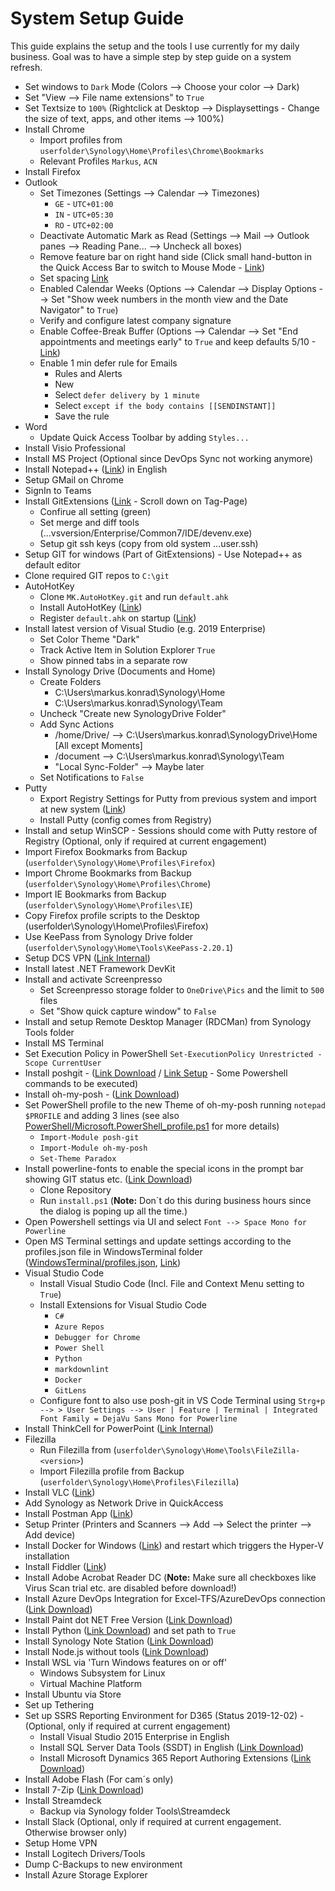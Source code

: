 # System Setup Guide

This guide explains the setup and the tools I use currently for my daily business.
Goal was to have a simple step by step guide on a system refresh.

* Set windows to `Dark` Mode (Colors --> Choose your color --> Dark)
* Set "View --> File name extensions" to `True`
* Set Textsize to `100%` (Rightclick at Desktop --> Displaysettings - Change the size of text, apps, and other items --> 100%)
* Install Chrome
  * Import profiles from `userfolder\Synology\Home\Profiles\Chrome\Bookmarks`
  * Relevant Profiles `Markus`, `ACN`
* Install Firefox
* Outlook
  * Set Timezones (Settings --> Calendar --> Timezones)
    * `GE` - `UTC+01:00`
    * `IN` - `UTC+05:30`
    * `RO` - `UTC+02:00`
  * Deactivate Automatic Mark as Read (Settings --> Mail --> Outlook panes --> Reading Pane... --> Uncheck all boxes)
  * Remove feature bar on right hand side (Click small hand-button in the Quick Access Bar to switch to Mouse Mode - [Link](<https://answers.microsoft.com/en-us/msoffice/forum/all/outlook-the-pop-out-button-is-missing/1b13d713-15db-4e8d-9e4a-004f5e22a089>))
  * Set spacing  [Link](<https://support.microsoft.com/en-us/office/prefer-tighter-spacing-7aedcfaf-03de-49ad-9bf8-8730134f1f3b?ui=en-us&rs=en-us&ad=us>)
  * Enabled Calendar Weeks (Options --> Calendar --> Display Options --> Set "Show week numbers in the month view and the Date Navigator" to `True`)
  * Verify and configure latest company signature
  * Enable Coffee-Break Buffer (Options --> Calendar --> Set "End appointments and meetings early" to `True` and keep defaults 5/10 - [Link](<https://digital-brainzoom.de/outlook-meeting-timepuffer/>))
  * Enable 1 min defer rule for Emails
    * Rules and Alerts
    * New
    * Select `defer delivery by 1 minute`
    * Select `except if the body contains [[SENDINSTANT]]`
    * Save the rule
* Word
  * Update Quick Access Toolbar by adding `Styles...`
* Install Visio Professional
* Install MS Project (Optional since DevOps Sync not working anymore)
* Install Notepad++ ([Link](<https://notepad-plus-plus.org/downloads/>)) in English
* Setup GMail on Chrome
* SignIn to Teams
* Install GitExtensions ([Link](<https://github.com/gitextensions/gitextensions>) - Scroll down on Tag-Page)
  * Confirue all setting (green)
  * Set merge and diff tools (...vsversion/Enterprise/Common7/IDE/devenv.exe)
  * Setup git ssh keys (copy from old system ...user\.ssh)
* Setup GIT for windows (Part of GitExtensions) - Use Notepad++ as default editor
* Clone required GIT repos to `C:\git`
* AutoHotKey
  * Clone `MK.AutoHotKey.git` and run `default.ahk`
  * Install AutoHotKey ([Link](<https://www.autohotkey.com/>))
  * Register `default.ahk` on startup ([Link](<https://www.maketecheasier.com/schedule-autohotkey-startup-windows/>))
* Install latest version of Visual Studio (e.g. 2019 Enterprise)
  * Set Color Theme "Dark"
  * Track Active Item in Solution Explorer `True`
  * Show pinned tabs in a separate row
* Install Synology Drive (Documents and Home)
  * Create Folders
    * C:\Users\markus.konrad\Synology\Home
    * C:\Users\markus.konrad\Synology\Team
  * Uncheck "Create new SynologyDrive Folder"
  * Add Sync Actions
    * /home/Drive/ --> C:\Users\markus.konrad\SynologyDrive\Home [All except Moments]
    * /document --> C:\Users\markus.konrad\Synology\Team
    * "Local Sync-Folder" --> Maybe later
  * Set Notifications to `False`
* Putty
  * Export Registry Settings for Putty from previous system and import at new system ([Link](https://stackoverflow.com/questions/13023920/how-to-export-import-putty-sessions-list))
  * Install Putty (config comes from Registry)
* Install and setup WinSCP - Sessions should come with Putty restore of Registry (Optional, only if required at current engagement)
* Import Firefox Bookmarks from Backup (`userfolder\Synology\Home\Profiles\Firefox`)
* Import Chrome Bookmarks from Backup (`userfolder\Synology\Home\Profiles\Chrome`)
* Import IE Bookmarks from Backup (`userfolder\Synology\Home\Profiles\IE`)
* Copy Firefox profile scripts to the Desktop (userfolder\Synology\Home\Profiles\Firefox)
* Use KeePass from Synology Drive folder (`userfolder\Synology\Home\Tools\KeePass-2.20.1`)
* Setup DCS VPN ([Link Internal](https://dcshelp.service-now.com/nav_to.do?uri=%2Fkb_view.do%3Fsysparm_article%3DKB0090542))
* Install latest .NET Framework DevKit
* Install and activate Screenpresso
  * Set Screenpresso storage folder to `OneDrive\Pics` and the limit to `500` files
  * Set "Show quick capture window" to `False`
* Install and setup Remote Desktop Manager (RDCMan) from Synology Tools folder
* Install MS Terminal
* Set Execution Policy in PowerShell `Set-ExecutionPolicy Unrestricted -Scope CurrentUser`
* Install poshgit - ([Link Download](<https://www.powershellgallery.com/packages/posh-git>) / [Link Setup](<https://github.com/dahlbyk/posh-git>) - Some Powershell commands to be executed)
* Install oh-my-posh - ([Link Download](<https://github.com/JanDeDobbeleer/oh-my-posh>))
* Set PowerShell profile to the new Theme of oh-my-posh running `notepad $PROFILE` and adding 3 lines (see also [PowerShell/Microsoft.PowerShell_profile.ps1](PowerShell/Microsoft.PowerShell_profile.ps1) for more details)
  * `Import-Module posh-git`
  * `Import-Module oh-my-posh`
  * `Set-Theme Paradox`
* Install powerline-fonts to enable the special icons in the prompt bar showing GIT status etc. ([Link Download](<https://github.com/powerline/fonts>))
  * Clone Repository
  * Run `install.ps1` (**Note:** Don´t do this during business hours since the dialog is poping up all the time.)
* Open Powershell settings via UI and select `Font --> Space Mono for Powerline`
* Open MS Terminal settings and update settings according to the profiles.json file in WindowsTerminal folder ([WindowsTerminal/profiles.json](WindowsTerminal/profiles.json), [Link](<https://www.hanselman.com/blog/HowToMakeAPrettyPromptInWindowsTerminalWithPowerlineNerdFontsCascadiaCodeWSLAndOhmyposh.aspx>))
* Visual Studio Code
  * Install Visual Studio Code (Incl. File and Context Menu setting to `True`)
  * Install Extensions for Visual Studio Code
    * `C#`
    * `Azure Repos`
    * `Debugger for Chrome`
    * `Power Shell`
    * `Python`
    * `markdownlint`
    * `Docker`
    * `GitLens`
  * Configure font to also use posh-git in VS Code Terminal using `Strg+p --> > User Settings --> User | Feature | Terminal | Integrated Font Family = DejaVu Sans Mono for Powerline`
* Install ThinkCell for PowerPoint ([Link Internal](https://ts.accenture.com/sites/QuickPresentationToolkit/tcdl/default.aspx ))
* Filezilla
  * Run Filezilla from (`userfolder\Synology\Home\Tools\FileZilla-<version>`)
  * Import Filezilla profile from Backup (`userfolder\Synology\Home\Profiles\Filezilla`)
* Install VLC ([Link](https://www.videolan.org/vlc/index.de.html))
* Add Synology as Network Drive in QuickAccess
* Install Postman App ([Link](https://www.getpostman.com/downloads/))
* Setup Printer (Printers and Scanners --> Add --> Select the printer --> Add device)
* Install Docker for Windows ([Link](https://www.docker.com/products/docker-desktop)) and restart which triggers the  Hyper-V installation
* Install Fiddler ([Link](https://www.telerik.com/fiddler))
* Install Adobe Acrobat Reader DC (**Note:** Make sure all checkboxes like Virus Scan trial etc. are disabled before download!)
* Install Azure DevOps Integration for Excel-TFS/AzureDevOps connection ([Link Download](<https://visualstudio.microsoft.com/de/downloads/?q=Office+Integration&rr=https%3A%2F%2Fdocs.microsoft.com%2Fen-us%2Fazure%2Fdevops%2Fboards%2Fbacklogs%2Foffice%2Ftrack-work%3Fview%3Dazure-devops>))
* Install Paint dot NET Free Version ([Link Download](<https://www.getpaint.net/download.html>))
* Install Python ([Link Download](<https://www.python.org/>)) and set path to `True`
* Install Synology Note Station ([Link Download](<https://www.synology.com/de-de/support/download/DS716+II#utilities>))
* Install Node.js without tools ([Link Download](<https://nodejs.org/en/download/>))
* Install WSL via 'Turn Windows features on or off'
  * Windows Subsystem for Linux
  * Virtual Machine Platform
* Install Ubuntu via Store
* Set up Tethering
* Set up SSRS Reporting Environment for D365 (Status 2019-12-02) - (Optional, only if required at current engagement)
  * Install Visual Studio 2015 Enterprise in English
  * Install SQL Server Data Tools (SSDT) in English ([Link Download](<https://docs.microsoft.com/en-us/previous-versions/mt186501(v=msdn.10)?redirectedfrom=MSDN>))
  * Install Microsoft Dynamics 365 Report Authoring Extensions ([Link Download](<https://www.microsoft.com/en-us/download/confirmation.aspx?id=50375>))
* Install Adobe Flash (For cam´s only)
* Install 7-Zip ([Link Download](<https://7-zip.de/download.html>))
* Install Streamdeck
  * Backup via Synology folder Tools\Streamdeck
* Install Slack (Optional, only if required at current engagement. Otherwise browser only)
* Setup Home VPN
* Install Logitech Drivers/Tools
* Dump C-Backups to new environment
* Install Azure Storage Explorer
